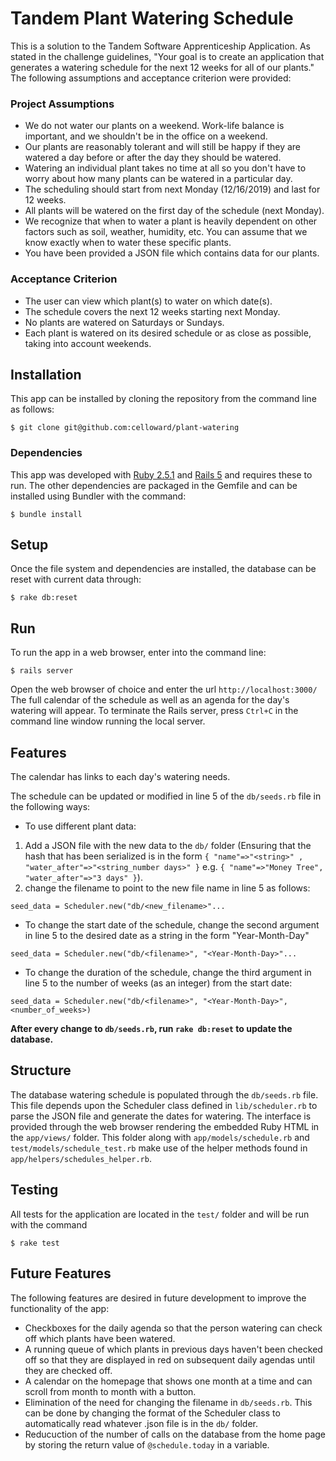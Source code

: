# Tandem Plant Watering Schedule
This is a solution to the Tandem Software Apprenticeship Application. As stated in the challenge guidelines, "Your goal is to create an application that generates a watering schedule for the next 12 weeks for all of our plants." The following assumptions and acceptance criterion were provided:

### Project Assumptions
  * We do not water our plants on a weekend. Work-life balance is important, and we shouldn't be in the office on a weekend.
  * Our plants are reasonably tolerant and will still be happy if they are watered a day before or after the day they should be watered.
  * Watering an individual plant takes no time at all so you don't have to worry about how many plants can be watered in a particular day.
  * The scheduling should start from next Monday (12/16/2019) and last for 12 weeks.
  * All plants will be watered on the first day of the schedule (next Monday).
  * We recognize that when to water a plant is heavily dependent on other factors such as soil, weather, humidity, etc. You can assume that we know exactly when to water these specific plants.
  * You have been provided a JSON file which contains data for our plants.

### Acceptance Criterion
  * The user can view which plant(s) to water on which date(s).
  * The schedule covers the next 12 weeks starting next Monday.
  * No plants are watered on Saturdays or Sundays.
  * Each plant is watered on its desired schedule or as close as possible, taking into account weekends.

## Installation
  This app can be installed by cloning the repository from the command line as follows:
  ```
  $ git clone git@github.com:celloward/plant-watering
  ```
### Dependencies
  This app was developed with <a href="https://www.ruby-lang.org/en/documentation/installation/">Ruby 2.5.1</a> and <a href="https://guides.rubyonrails.org/v5.0/getting_started.html">Rails 5</a> and requires these to run. The other dependencies are packaged in the Gemfile and can be installed using Bundler with the command:
  ```
  $ bundle install
  ```
## Setup
  Once the file system and dependencies are installed, the database can be reset with current data through:
  ```
  $ rake db:reset
  ```
## Run
  To run the app in a web browser, enter into the command line:
  ```
  $ rails server
  ```
  Open the web browser of choice and enter the url `http://localhost:3000/`
  The full calendar of the schedule as well as an agenda for the day's watering will appear.
  To terminate the Rails server, press `Ctrl+C` in the command line window running the local server.

## Features
  The calendar has links to each day's watering needs.

  The schedule can be updated or modified in line 5 of the `db/seeds.rb` file in the following ways:

  * To use different plant data:
  1. Add a JSON file with the new data to the `db/` folder (Ensuring that the hash that has been serialized is in the form `{ "name"=>"<string>" , "water_after"=>"<string_number days>" }` e.g. `{ "name"=>"Money Tree", "water_after"=>"3 days" }`).
  2. change the filename to point to the new file name in line 5 as follows:
  ```
  seed_data = Scheduler.new("db/<new_filename>"...
  ```

  * To change the start date of the schedule, change the second argument in line 5 to the desired date as a string in the form "Year-Month-Day"
  ```
  seed_data = Scheduler.new("db/<filename>", "<Year-Month-Day>"...
  ```

  * To change the duration of the schedule, change the third argument in line 5 to the number of weeks (as an integer) from the start date:
  ```
  seed_data = Scheduler.new("db/<filename>", "<Year-Month-Day>", <number_of_weeks>)
  ```

  **After every change to `db/seeds.rb`, run `rake db:reset` to update the database.**

## Structure
  The database watering schedule is populated through the `db/seeds.rb` file. This file depends upon the Scheduler class defined in `lib/scheduler.rb` to parse the JSON file and generate the dates for watering. The interface is provided through the web browser rendering the embedded Ruby HTML in the `app/views/` folder. This folder along with `app/models/schedule.rb` and `test/models/schedule_test.rb` make use of the helper methods found in `app/helpers/schedules_helper.rb`.

## Testing
  All tests for the application are located in the `test/` folder and will be run with the command
  ```
  $ rake test
  ```

## Future Features
The following features are desired in future development to improve the functionality of the app:
* Checkboxes for the daily agenda so that the person watering can check off which plants have been watered.
* A running queue of which plants in previous days haven't been checked off so that they are displayed in red on subsequent daily agendas until they are checked off.
* A calendar on the homepage that shows one month at a time and can scroll from month to month with a button.
* Elimination of the need for changing the filename in `db/seeds.rb`. This can be done by changing the format of the Scheduler class to automatically read whatever .json file is in the `db/` folder.
* Reducuction of the number of calls on the database from the home page by storing the return value of `@schedule.today` in a variable.